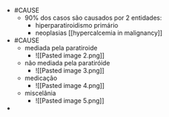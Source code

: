 - #CAUSE 
	- 90% dos casos são causados por 2 entidades:
		- hiperparatiroidismo primário
		- neoplasias [[hypercalcemia in malignancy]]
- #CAUSE 
	- mediada pela paratiroide
		- ![[Pasted image 2.png]]
	- não mediada pela paratiróide
		- ![[Pasted image 3.png]]
	- medicação
		- ![[Pasted image 4.png]]
	- miscelânia
		- ![[Pasted image 5.png]]
- 